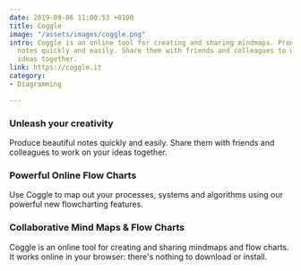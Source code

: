 ```yaml
---
date: 2019-09-06 11:00:53 +0100
title: Coggle
image: "/assets/images/coggle.png"
intro: Coggle is an online tool for creating and sharing mindmaps. Produce beautiful
  notes quickly and easily. Share them with friends and colleagues to work on your
  ideas together.
link: https://coggle.it
category:
- Diagramming

---
```

### Unleash your creativity

Produce beautiful notes quickly and easily. Share them with friends and colleagues to work on your ideas together.

### Powerful Online Flow Charts

Use Coggle to map out your processes, systems and algorithms using our powerful new flowcharting features.

### Collaborative Mind Maps & Flow Charts

Coggle is an online tool for creating and sharing mindmaps and flow charts. It works online in your browser: there's nothing to download or install.